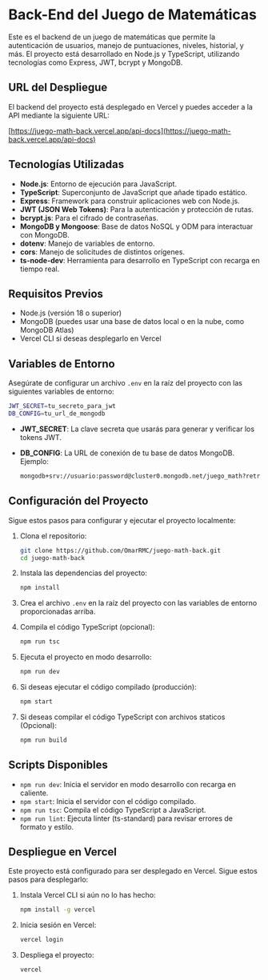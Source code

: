 # Back-End del Juego de Matemáticas

Este es el backend de un juego de matemáticas que permite la autenticación de usuarios, manejo de puntuaciones, niveles, historial, y más. El proyecto está desarrollado en Node.js y TypeScript, utilizando tecnologías como Express, JWT, bcrypt y MongoDB.

## URL del Despliegue

El backend del proyecto está desplegado en Vercel y puedes acceder a la API mediante la siguiente URL:

[https://juego-math-back.vercel.app/api-docs](https://juego-math-back.vercel.app/api-docs)

## Tecnologías Utilizadas

- **Node.js**: Entorno de ejecución para JavaScript.
- **TypeScript**: Superconjunto de JavaScript que añade tipado estático.
- **Express**: Framework para construir aplicaciones web con Node.js.
- **JWT (JSON Web Tokens)**: Para la autenticación y protección de rutas.
- **bcrypt.js**: Para el cifrado de contraseñas.
- **MongoDB y Mongoose**: Base de datos NoSQL y ODM para interactuar con MongoDB.
- **dotenv**: Manejo de variables de entorno.
- **cors**: Manejo de solicitudes de distintos orígenes.
- **ts-node-dev**: Herramienta para desarrollo en TypeScript con recarga en tiempo real.

## Requisitos Previos

- Node.js (versión 18 o superior)
- MongoDB (puedes usar una base de datos local o en la nube, como MongoDB Atlas)
- Vercel CLI si deseas desplegarlo en Vercel

## Variables de Entorno

Asegúrate de configurar un archivo `.env` en la raíz del proyecto con las siguientes variables de entorno:

```bash
JWT_SECRET=tu_secreto_para_jwt
DB_CONFIG=tu_url_de_mongodb
```

- **JWT_SECRET**: La clave secreta que usarás para generar y verificar los tokens JWT.
- **DB_CONFIG**: La URL de conexión de tu base de datos MongoDB. Ejemplo:

  ```bash
  mongodb+srv://usuario:password@cluster0.mongodb.net/juego_math?retryWrites=true&w=majority
  ```

## Configuración del Proyecto

Sigue estos pasos para configurar y ejecutar el proyecto localmente:

1. Clona el repositorio:

   ```bash
   git clone https://github.com/OmarRMC/juego-math-back.git
   cd juego-math-back 
   ```

2. Instala las dependencias del proyecto:

   ```bash
   npm install
   ```

3. Crea el archivo `.env` en la raíz del proyecto con las variables de entorno proporcionadas arriba.

4. Compila el código TypeScript (opcional):

   ```bash
   npm run tsc
   ```

5. Ejecuta el proyecto en modo desarrollo:

   ```bash
   npm run dev
   ```

6. Si deseas ejecutar el código compilado (producción):

   ```bash
   npm start
   ```
7. Si deseas compilar el código  TypeScript con archivos staticos (Opcional):

   ```bash
   npm run build
   ```

## Scripts Disponibles

- `npm run dev`: Inicia el servidor en modo desarrollo con recarga en caliente.
- `npm start`: Inicia el servidor con el código compilado.
- `npm run tsc`: Compila el código TypeScript a JavaScript.
- `npm run lint`: Ejecuta linter (ts-standard) para revisar errores de formato y estilo.

## Despliegue en Vercel

Este proyecto está configurado para ser desplegado en Vercel. Sigue estos pasos para desplegarlo:

1. Instala Vercel CLI si aún no lo has hecho:

   ```bash
   npm install -g vercel
   ```

2. Inicia sesión en Vercel:

   ```bash
   vercel login
   ```

3. Despliega el proyecto:

   ```bash
   vercel
   ```
